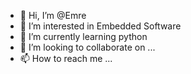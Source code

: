 - 👋 Hi, I’m @Emre
- 👀 I’m interested in Embedded Software
- 🌱 I’m currently learning python
- 💞️ I’m looking to collaborate on ...
- 📫 How to reach me ...

<!---
Emrelyus/Emrelyus is a ✨ special ✨ repository because its `README.md` (this file) appears on your GitHub profile.
You can click the Preview link to take a look at your changes.
--->
